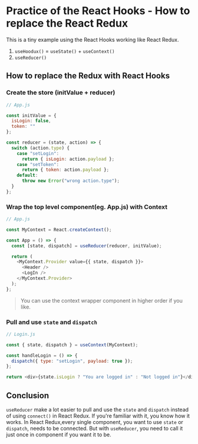 # Practice of the React Hooks - How to replace the React Redux

This is a tiny example using the React Hooks working like React Redux.

1. `useHoodux()` = `useState()` + `useContext()`
2. `useReducer()`

## How to replace the Redux with React Hooks

### Create the store (initValue + reducer)

```javascript
// App.js

const initValue = {
  isLogin: false,
  token: ""
};

const reducer = (state, action) => {
  switch (action.type) {
    case "setLogin":
      return { isLogin: action.payload };
    case "setToken":
      return { token: action.payload };
    default:
      throw new Error("wrong action.type");
  }
};
```

### Wrap the top level component(eg. App.js) with Context

```javascript
// App.js

const MyContext = React.createContext();

const App = () => {
  const [state, dispatch] = useReducer(reducer, initValue);

  return (
    <MyContext.Provider value={{ state, dispatch }}>
      <Header />
      <LogIn />
    </MyContext.Provider>
  );
};
```

> You can use the context wrapper component in higher order if you like.

### Pull and use `state` and `dispatch`

```javascript
// Login.js

const { state, dispatch } = useContext(MyContext);

const handleLogin = () => {
  dispatch({ type: "setLogin", payload: true });
};

return <div>{state.isLogin ? "You are logged in" : "Not logged in"}</div>;
```

## Conclusion

`useReducer` make a lot easier to pull and use the `state` and `dispatch` instead of using `connect()` in React Redux. If you're familiar with it, you know how it works. In React Redux,every single component, you want to use `state` or `dispatch`, needs to be connected. But with `useReducer`, you need to call it just once in component if you want it to be.
